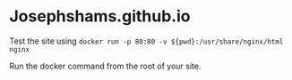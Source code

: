 ﻿# Josephshams.github.io

Test the site using `docker run -p 80:80 -v ${pwd}:/usr/share/nginx/html nginx`

Run the docker command from the root of your site.

